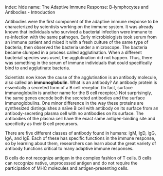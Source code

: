 index: hide
name: The Adaptive Immune Response: B-lymphocytes and Antibodies - Introduction

Antibodies were the first component of the adaptive immune response to be characterized by scientists working on the immune system. It was already known that individuals who survived a bacterial infection were immune to re-infection with the same pathogen. Early microbiologists took serum from an immune patient and mixed it with a fresh culture of the same type of bacteria, then observed the bacteria under a microscope. The bacteria became clumped in a process called agglutination. When a different bacterial species was used, the agglutination did not happen. Thus, there was something in the serum of immune individuals that could specifically bind to and agglutinate bacteria.

Scientists now know the cause of the agglutination is an antibody molecule, also called an  **immunoglobulin**. What is an antibody? An antibody protein is essentially a secreted form of a B cell receptor. (In fact, surface immunoglobulin is another name for the B cell receptor.) Not surprisingly, the same genes encode both the secreted antibodies and the surface immunoglobulins. One minor difference in the way these proteins are synthesized distinguishes a naïve B cell with antibody on its surface from an antibody-secreting plasma cell with no antibodies on its surface. The antibodies of the plasma cell have the exact same antigen-binding site and specificity as their B cell precursors.

There are five different classes of antibody found in humans: IgM, IgD, IgG, IgA, and IgE. Each of these has specific functions in the immune response, so by learning about them, researchers can learn about the great variety of antibody functions critical to many adaptive immune responses.

B cells do not recognize antigen in the complex fashion of T cells. B cells can recognize native, unprocessed antigen and do not require the participation of MHC molecules and antigen-presenting cells.
